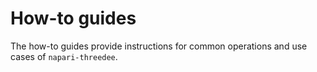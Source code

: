 # How-to guides

The how-to guides provide instructions for common operations and use cases of `napari-threedee`.

```{tableofcontents}
```